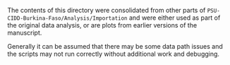 The contents of this directory were consolidated from other parts of `PSU-CIDD-Burkina-Faso/Analysis/Importation` and were either used as part of the original data analysis, or are plots from earlier versions of the manuscript. 

Generally it can be assumed that there may be some data path issues and the scripts may not run correctly without additional work and debugging. 